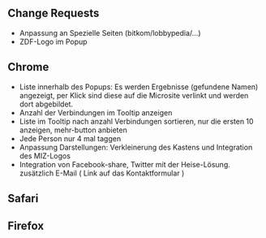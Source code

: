 

Change Requests
-----------------
- Anpassung an Spezielle Seiten (bitkom/lobbypedia/...)
- ZDF-Logo im Popup

Chrome
-----------
- Liste innerhalb des Popups: Es werden Ergebnisse (gefundene Namen) angezeigt, per Klick sind diese auf die Microsite verlinkt und werden dort abgebildet.
- Anzahl der Verbindungen im Tooltip anzeigen
- Liste im Tooltip nach anzahl Verbindungen sortieren, nur die ersten 10 anzeigen, mehr-button anbieten
- Jede Person nur 4 mal taggen
- Anpassung Darstellungen: Verkleinerung des Kastens und Integration des MIZ-Logos
- Integration von Facebook-share, Twitter mit der Heise-Lösung. zusätzlich E-Mail ( Link auf das Kontaktformular )

Safari
---------

Firefox
-------
